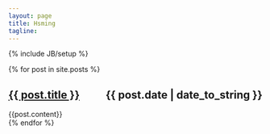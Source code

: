 ```yaml
---
layout: page
title: Hsming
tagline:
---
```

{% include JB/setup %}




{% for post in site.posts %}
  <div class="posts">
      <h2>
      	<a href="{{ BASE_PATH }}{{ post.url }}">{{ post.title }}</a>
      	<span style="float:right">
      		{{ post.date | date_to_string }}
      	</span>
      </h2>
      <div class="article">
      	{{post.content}}
      </div>
  </div>
{% endfor %}





